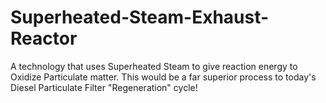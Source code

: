 # Superheated-Steam-Exhaust-Reactor
A technology that uses Superheated Steam to give reaction energy to Oxidize Particulate matter. This would be a far superior process to today's Diesel Particulate Filter "Regeneration" cycle!
